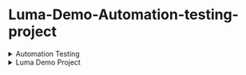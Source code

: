 # Luma-Demo-Automation-testing-project
<details>
<summary>Automation Testing</summary>

### Content Automation Testing 

**Software Testing**:  
Software Testing is a method to check whether the actual software product matches expected requirements and to ensure that software product is Defect free. It involves execution of software/system components using manual or automated tools to evaluate one or more properties of interest. The purpose of software testing is to identify errors, gaps or missing requirements in contrast to actual requirements.  
  
Some prefer saying Software testing definition as a White Box and Black Box Testing. In simple terms, Software Testing means the Verification of Application 
Under Test (AUT)
  
**What is Automation Testing?**  
Automation Testing is a software testing technique that performs using special automated testing software tools to execute a test case suite. On the contrary,Manual Testing is performed by a human sitting in front of a computer carefully executing the test steps.  
The automation testing software can also enter test data into the System Under Test, compare expected and actual results and generate detailed test reports.Software Test Automation demands considerable investments of money and resources.  
Successive development cycles will require execution of same test suite repeatedly. Using a test automation tool, it’s possible to record this test suite and re-play it as required. Once the test suite is automated, no human intervention is required. This improved ROI of Test Automation. The goal of Automation is to reduce the number of test cases to be run manually and not to eliminate Manual Testing altogether.  

**Difference Between Manual And Automation Testing**  

| Automation Testing | Manual Testing |
| ---- | ---- |
| Automated testing is more reliable. It performs same operation each time. It eliminates the risk of human errors. | Manual testing is less reliable. Due to human error, manual testing is not accurate all the time. |
| Initial investment of automation testing is higher. Investment is required for testing tools. In the long run it is less expensive than manual. ROI is higher in the long run compared to Manual testing. | Initial investment of manual testing is less than automation. Investment is required for human resources. ROI is lower in the long run compared to Automation testing. |
| Automation testing is a practical option when we do regressions testing. | Manual testing is a practical option where the test cases are not run repeatedly and only needs to run once or twice. |
| Execution is done through software tools, so it is faster than manual testing and needs less human resources compared to manual testing. | Execution of test cases is time consuming and needs more human resources |
| Exploratory testing is not possible | Exploratory testing is possible |
| Performance Testing like Load Testing, Stress Testing etc. is a practical option in automation testing. | Performance Testing is not a practical option in manual testing |
| It can be done in parallel and reduce test execution time. | Its not an easy task to execute test cases in parallel in manual testing. We need more human resources to do this and becomes more expensive. |
| Programming knowledge is a must in automation testing | Programming knowledge is not required to do manual testing. |
| Build verification testing (BVT) is highly recommended | Build verification testing (BVT) is not recommended |
| Human intervention is not much, so it is not effective to do User Interface testing. | It involves human intervention, so it is highly effective to do User Interface testing. |  

**Which Test Cases To Automate?**  
Test Cases to automate are as follows  
- Data-driven test cases
- Test cases with higher complexity
- Test case with many database updates
- The test execution rate is high
- Smoke/Critical tests
- Tests with several combinations
- Graph test cases
- Higher manual execution time

**Which Test Cases Not To Be Automated?**  
Types of tests need to be performed manually are as follows
- Subjective Validation
- New Functionalities
- Strategic Development
- User Experience
- Complex Functionality
- Quality Control
- Low return on investment
- Installation and setup testing

**Why Test Automation?**  
Test Automation is the best way to increase the effectiveness, test coverage, and execution speed in software testing. Automated software testing is important due to the following reasons:  
- Manual Testing of all workflows, all fields, all negative scenarios is time and money consuming
- It is difficult to test for multilingual sites manually
- Test Automation in software testing does not require Human intervention. You can run automated test unattended (overnight)
- Test Automation increases the speed of test execution
- Automation helps increase Test Coverage
- Manual Testing can become boring and hence error-prone.

**Automated Testing Pros and Cons**:
- **Advantages of automated testing**:
  - Automation is faster in execution then manual testing
  - It is cheaper compared to manual testing in the long run
  - Automated testing is more reliable
  - Automated testing is more powerful and versatile
  - Wider test coverage of application features
  - It is mostly used for regression testing
  - Ensure Consistency & Improves accuracy
  - It is reusable because the automation process can be recorded
  - Automation does not require human intervention. Test scripts can be run unattended
  - More cycle of execution can be achieved through automation
  - It helps to increase the test coverage
  - Early time to market
- **Disadvantages of Automated Testing**:
  - It is recommended only for stable products
  - Automation testing is expensive initially
  - Most of the automation tools are expensive
  - It has some limitations such as handling captcha, getting visual aspects of UI such as fonts, color, sizes etc.,
  - Huge maintenance in case of repeated changes in the requirements

Not all the tools support all kinds of testing. Such as windows, web, mobility, performance/load testing.  

**Automated Testing Process**:  
Following steps are followed in an Automation Process  
- **Step 1) Test tool selection**
Test Tool selection largely depends on the technology the Application Under Test is built on. For instance, QTP does not support Informatica. So QTP cannot be used for testing Informatica applications. It’s a good idea to conduct a Proof of Concept of Tool on AUT.
- **Step 2) Define the scope of Automation**
The scope of automation is the area of your Application Under Test which will be automated. Following points help determine scope:
  - The features that are important for the business
  - Scenarios which have a large amount of data
  - Common functionalities across applications
  - Technical feasibility
  - The extent to which business components are reused
  - The complexity of test cases
  - Ability to use the same test cases for cross-browser testing
- **Step 3) Planning, Design, and Development**
During this phase, you create an Automation strategy & plan, which contains the following details-
  - Automation tools selected
  - Framework design and its features
  - In-Scope and Out-of-scope items of automation
  - Automation testbed preparation
  - Schedule and Timeline of scripting and execution
  - Deliverables of Automation Testing
- **Step 4) Test Execution**
Automation Scripts are executed during this phase. The scripts need input test data before there are set to run. Once executed they provide detailed test reports. Execution can be performed using the automation tool directly or through the Test Management tool which will invoke the automation tool.
Example: Quality center is the Test Management tool which in turn it will invoke QTP for execution of automation scripts. Scripts can be executed in a single machine or a group of machines. The execution can be done during the night, to save time.
- **Step 5) Test Automation Maintenance Approach**
Test Automation Maintenance Approach is an automation testing phase carried out to test whether the new functionalities added to the software are working fine or not. Maintenance in automation testing is executed when new automation scripts are added and need to be reviewed and maintained in order to improve the effectiveness of automation scripts with each successive release cycle.

**Types of Automated Testing**
 - Smoke Testing
 - Unit Testing
 - Integration Testing
 - Functional Testing
 - Keyword Testing
 - Regression Testing
 - Data Driven Testing
 - Black Box Testing

**Test Automation Tools**  
  - Avo Assure
  - TestRigor
  - TestComplete
  - *Selenium* **selected tool in this project**
  - HP UFT (aka QTP)
  - Watir
  - Telerik Test Studio
  - Silk Test
  - Cucumber
  - WorkSoft Certify
  - Kobiton
  - ACCELQ
</details>  


<details>
<summary>Luma Demo Project</summary>

### Content for This Automation Project
**Luma Ecommerce**: https://demo-m2.bird.eu/  
**Objective**:  
The primary objective of this automation testing is to ensure that the website "https://demo-m2.bird.eu/" functions as expected under various conditions. This includes testing the website's functionality, usability, performance, and security. The goal is to identify any issues or bugs that could affect the user experience or the website's performance.

**Scope**:  
The scope of this automation testing will cover the following areas:
- Functional Testing: Verifying that all features and functionalities of the website work as intended. This includes testing the navigation, search functionality, user registration, login, and any other interactive elements.
- Usability Testing: Ensuring that the website is easy to use and navigate. This involves testing the user interface, content, and workflow to ensure they are intuitive and user-friendly.
  
**Test Strategy**:
- Automated Testing: Automated tests will be developed for the identified functionalities. This includes unit tests for individual components, integration tests for combined functionalities, and end-to-end tests 
for complete user flows.
- Continuous Integration: Automated tests will be integrated into a continuous integration pipeline to ensure that tests are run automatically whenever changes are made to the website's codebase.

**Tools**
The following tools will be used for automation testing:
- Selenium WebDriver: For automating web applications for testing purposes. It supports multiple programming languages like Java, C#, Python, etc.
- JUnit/TestNG: For unit testing and integration testing. These frameworks provide annotations to identify test methods and assertions to verify outcomes.
- Maven/Gradle: For building and managing the project, including dependencies and running tests.

</details>

